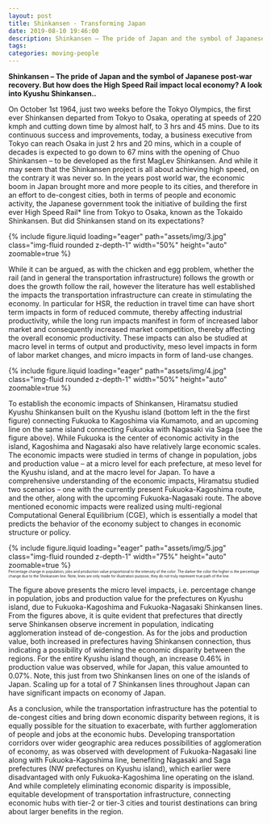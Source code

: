 ```yaml
---
layout: post
title: Shinkansen - Transforming Japan
date: 2019-08-10 19:46:00
description: Shinkansen – The pride of Japan and the symbol of Japanese post-war recovery. But how does the High Speed Rail impact local economy? A look into Kyushu Shinkansen.
tags: 
categories: moving-people
---
```


**Shinkansen – The pride of Japan and the symbol of Japanese post-war recovery. But how does the High Speed Rail impact local economy? A look into Kyushu Shinkansen..**

On October 1st 1964, just two weeks before the Tokyo Olympics, the first ever Shinkansen departed from Tokyo to Osaka, operating at speeds of 220 kmph and cutting down time by almost half, to 3 hrs and 45 mins. Due to its continuous success and improvements, today, a business executive from Tokyo can reach Osaka in just 2 hrs and 20 mins, which in a couple of decades is expected to go down to 67 mins with the opening of Chuo Shinkansen – to be developed as the first MagLev Shinkansen. And while it may seem that the Shinkansen project is all about achieving high speed, on the contrary it was never so. In the years post world war, the economic boom in Japan brought more and more people to its cities, and therefore in an effort to de-congest cities, both in terms of people and economic activity, the Japanese government took the initiative of building the first ever High Speed Rail* line from Tokyo to Osaka, known as the Tokaido Shinkansen. But did Shinkansen stand on its expectations? 

<div class="row mt-3">
    <div class="col-sm mt-3 mt-md-0">
        {% include figure.liquid loading="eager" path="assets/img/3.jpg" class="img-fluid rounded z-depth-1"  width="50%" height="auto" zoomable=true %}
    </div>
</div>

While it can be argued, as with the chicken and egg problem, whether the rail (and in general the transportation infrastructure) follows the growth or does the growth follow the rail, however the literature has well established the impacts the transportation infrastructure can create in stimulating the economy. In particular for HSR, the reduction in travel time can have short term impacts in form of reduced commute, thereby affecting industrial productivity, while the long run impacts manifest in form of increased labor market and consequently increased market competition, thereby affecting the overall economic productivity. These impacts can also be studied at macro level in terms of output and productivity, meso level impacts in form of labor market changes, and micro impacts in form of land-use changes.

<div class="row mt-3">
    <div class="col-sm mt-3 mt-md-0">
        {% include figure.liquid loading="eager" path="assets/img/4.jpg" class="img-fluid rounded z-depth-1" width="50%" height="auto" zoomable=true %}
    </div>
</div>

To establish the economic impacts of Shinkansen, Hiramatsu studied Kyushu Shinkansen built on the Kyushu island (bottom left in the the first figure) connecting Fukuoka to Kagoshima via Kumamoto, and an upcoming line on the same island connecting Fukuoka with Nagasaki via Saga (see the figure above). While Fukuoka is the center of economic activity in the island, Kagoshima and Nagasaki also have relatively large economic scales. The economic impacts were studied in terms of change in population, jobs and production value – at a micro level for each prefecture, at meso level for the Kyushu island, and at the macro level for Japan. To have a comprehensive understanding of the economic impacts, Hiramatsu studied two scenarios – one with the currently present Fukuoka-Kagoshima route, and the other, along with the upcoming Fukuoka-Nagasaki route. The above mentioned economic impacts were realized using multi-regional Computational General Equilibrium (CGE), which is essentially a model that predicts the behavior of the economy subject to changes in economic structure or policy.

<div class="row mt-3">
    <div class="col-sm mt-3 mt-md-0">
        {% include figure.liquid loading="eager" path="assets/img/5.jpg" class="img-fluid rounded z-depth-1" width="75%" height="auto" zoomable=true %}
    </div>
</div>
<span style="font-size:0.5em;">Percentage change in population, jobs and production value proportional to the intensity of the color. The darker the color the higher is the percentage change due to the Shinkansen line. Note, lines are only made for illustration purpose, they do not truly represent true path of the line.</span>

The figure above presents the micro level impacts, i.e. percentage change in population, jobs and production value for the prefectures on Kyushu island, due to Fukuoka-Kagoshima and Fukuoka-Nagasaki Shinkansen lines. From the figures above, it is quite evident that prefectures that directly serve Shinkansen observe increment in population, indicating agglomeration instead of de-congestion. As for the jobs and production value, both increased in prefectures having Shinkansen connection, thus indicating a possibility of widening the economic disparity between the regions. For the entire Kyushu island though, an increase 0.46% in production value was observed, while for Japan, this value amounted to 0.07%. Note, this just from two Shinkansen lines on one of the islands of Japan. Scaling up for a total of 7 Shinkansen lines throughout Japan can have significant impacts on economy of Japan.

As a conclusion, while the transportation infrastructure has the potential to de-congest cities and bring down economic disparity between regions, it is equally possible for the situation to exacerbate, with further agglomeration of people and jobs at the economic hubs. Developing transportation corridors over wider geographic area reduces possibilities of agglomeration of economy, as was observed with development of Fukuoka-Nagasaki line along with Fukuoka-Kagoshima line, benefiting Nagasaki and Saga prefectures (NW prefectures on Kyushu island), which earlier were disadvantaged with only Fukuoka-Kagoshima line operating on the island. And while completely eliminating economic disparity is impossible, equitable development of transportation infrastructure, connecting economic hubs with tier-2 or tier-3 cities and tourist destinations can bring about larger benefits in the region.

